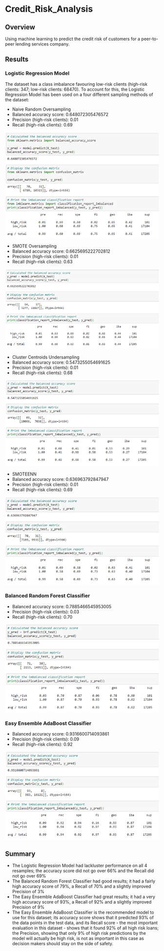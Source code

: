 # Credit_Risk_Analysis

## Overview

Using machine learning to predict the credit risk of customers for a peer-to-peer lending services company.

## Results

### Logistic Regression Model

The dataset has a class imbalance favouring low-risk clients (high-risk clients: 347; low-risk clients: 68470). To account for this, the Logistic Regression Model has been used on a four different sampling methods of the dataset:

* Naive Random Oversampling
* Balanced accuracy score: 0.648072305476572
* Precision (high-risk clients): 0.01
* Recall (high-risk clients): 0.69

![Naive Random Oversampling](/Results/Naive_Random_Oversampling.png)

* SMOTE Oversampling
* Balanced accuracy score: 0.6625695222702812
* Precision (high-risk clients): 0.01
* Recall (high-risk clients): 0.63

![SMOTE Oversampling](/Results/SMOTE_Oversampling.png)

* Cluster Centroids Undersampling
* Balanced accuracy score: 0.5473255054691625
* Precision (high-risk clients): 0.01
* Recall (high-risk clients): 0.68

![Cluster Centroids](/Results/Cluster_Centroids.png)

* SMOTEENN
* Balanced accuracy score: 0.636963792847947
* Precision (high-risk clients): 0.01
* Recall (high-risk clients): 0.69

![SMOTEENN](/Results/SMOTEENN.png)

### Balanced Random Forest Classifier

* Balanced accuracy score: 0.7885466545953005
* Precision (high-risk clients): 0.03
* Recall (high-risk clients): 0.70

![Balanced Random Forest Classifier](/Results/Balanced_Random_Forest.png)

### Easy Ensemble AdaBoost Classifier

* Balanced accuracy score: 0.9316600714093861
* Precision (high-risk clients): 0.09
* Recall (high-risk clients): 0.92

![Easy Ensemble AdaBoost](/Results/Easy_Ensemble_AdaBoost.png)

## Summary

* The Logistic Regression Model had lackluster performance on all 4 resamples; the accuracy score did not go over 66% and the Recall did not go over 69%
* The Balanced Random Forest Classifier had good results; it had a fairly high accuracy score of 79%, a Recall of 70% and a slightly improved Precision of 3%
* The Easy Ensemble AdaBoost Classifier had great results; it had a very high accuracy score of 93%, a Recall of 92% and a slightly improved Precision of 9%
* The Easy Ensemble AdaBoost Classifier is the recommended model to use for this dataset; its accuracy score shows that it predicted 93% of the data points in the test data, and its Recall score - the most important evaluation in this dataset - shows that it found 92% of all high risk loans; the Precision, showing that only 9% of high risk predictions by the model will actually be high risk, is not as important in this case as decision makers should stay on the side of safety.